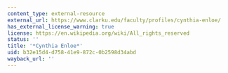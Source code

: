 ```yaml
---
content_type: external-resource
external_url: https://www.clarku.edu/faculty/profiles/cynthia-enloe/
has_external_license_warning: true
license: https://en.wikipedia.org/wiki/All_rights_reserved
status: ''
title: '*Cynthia Enloe*'
uid: b32e15d4-d758-41e9-872c-0b2598d34abd
wayback_url: ''
---
```

